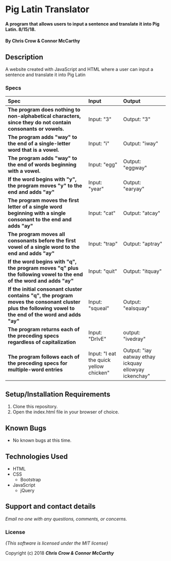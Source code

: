 # Pig Latin Translator

#### A program that allows users to input a sentence and translate it into Pig Latin. 8/15/18.

#### By **Chris Crow & Connor McCarthy**

## Description

A website created with JavaScript and HTML where a user can input a sentence and translate it into Pig Latin


### Specs
| Spec | Input | Output |
| :-------------     | :------------- | :------------- |
| **The program does nothing to non-alphabetical characters, since they do not contain consonants or vowels.** | Input: "3" | Output: "3" |
| **The program adds "way" to the end of a single-letter word that is a vowel.** | Input: "i" | Output: "iway" |
| **The program adds "way" to the end of words beginning with a vowel.** | Input: "egg" | Output: "eggway" |
| **If the word begins with "y", the program moves "y" to the end and adds "ay"** | Input: "year" | Output: "earyay" |
| **The program moves the first letter of a single word beginning with a single consonant to the end and adds "ay"** | Input: "cat" | Output: "atcay" |
| **The program moves all consonants before the first vowel of a single word to the end and adds "ay"**| Input: "trap" | Output: "aptray"|
| **If the word begins with "q", the program moves "q" plus the following vowel to the end of the word and adds "ay"** | Input: "quit" | Output: "itquay" |
| **If the initial consonant cluster contains "q", the program moves the consonant cluster plus the following vowel to the end of the word and adds "ay"** | Input: "squeal" | Output: "ealsquay" |
| **The program returns each of the preceding specs regardless of capitalization** | Input: "DrIvE" | output: "ivedray" |
| **The program follows each of the preceding specs for multiple-word entries** | Input: "I eat the quick yellow chicken" | Output: "iay eatway ethay ickquay ellowyay ickenchay" |


## Setup/Installation Requirements

1. Clone this repository.
2. Open the index.html file in your browser of choice.

## Known Bugs
* No known bugs at this time.

## Technologies Used
* HTML
* CSS
  * Bootstrap
* JavaScript
  * jQuery

## Support and contact details

_Email no one with any questions, comments, or concerns._

### License

*{This software is licensed under the MIT license}*

Copyright (c) 2018 **_Chris Crow & Connor McCarthy_**
